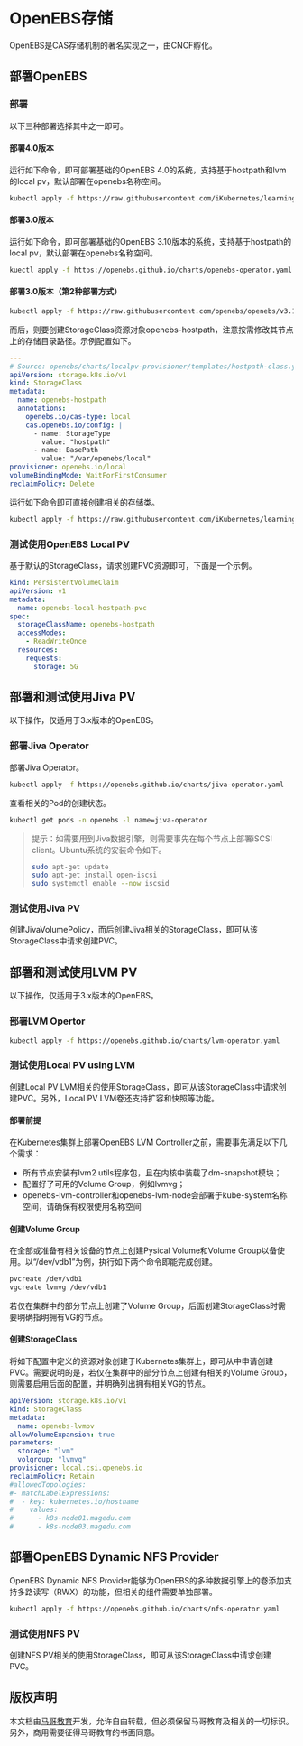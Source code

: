 # OpenEBS存储

OpenEBS是CAS存储机制的著名实现之一，由CNCF孵化。

## 部署OpenEBS

### 部署

以下三种部署选择其中之一即可。

#### 部署4.0版本

运行如下命令，即可部署基础的OpenEBS 4.0的系统，支持基于hostpath和lvm的local pv，默认部署在openebs名称空间。

```bash 
kubectl apply -f https://raw.githubusercontent.com/iKubernetes/learning-k8s/master/OpenEBS/deployment/openebs-localpv-lvm-4.0.yaml
```

#### 部署3.0版本

运行如下命令，即可部署基础的OpenEBS 3.10版本的系统，支持基于hostpath的local pv，默认部署在openebs名称空间。

```bash
kuectl apply -f https://openebs.github.io/charts/openebs-operator.yaml
```

#### 部署3.0版本（第2种部署方式）

```bash 
kubectl apply -f https://raw.githubusercontent.com/openebs/openebs/v3.10.0/k8s/openebs-operator.yaml
```

而后，则要创建StorageClass资源对象openebs-hostpath，注意按需修改其节点上的存储目录路径。示例配置如下。

```yaml
---
# Source: openebs/charts/localpv-provisioner/templates/hostpath-class.yaml
apiVersion: storage.k8s.io/v1
kind: StorageClass
metadata:
  name: openebs-hostpath
  annotations:
    openebs.io/cas-type: local
    cas.openebs.io/config: |
      - name: StorageType
        value: "hostpath"
      - name: BasePath
        value: "/var/openebs/local"
provisioner: openebs.io/local
volumeBindingMode: WaitForFirstConsumer
reclaimPolicy: Delete
```

运行如下命令即可直接创建相关的存储类。

```bash 
kubectl apply -f https://raw.githubusercontent.com/iKubernetes/learning-k8s/master/OpenEBS/deployment/storageclass-openebs-hostpath.yaml
```

### 测试使用OpenEBS Local PV

基于默认的StorageClass，请求创建PVC资源即可，下面是一个示例。

```yaml
kind: PersistentVolumeClaim
apiVersion: v1
metadata:
  name: openebs-local-hostpath-pvc
spec:
  storageClassName: openebs-hostpath
  accessModes:
    - ReadWriteOnce
  resources:
    requests:
      storage: 5G
```



## 部署和测试使用Jiva PV

以下操作，仅适用于3.x版本的OpenEBS。

### 部署Jiva Operator

部署Jiva Operator。

```bash
kubectl apply -f https://openebs.github.io/charts/jiva-operator.yaml
```

查看相关的Pod的创建状态。

```bash
kubectl get pods -n openebs -l name=jiva-operator
```

> 提示：如需要用到Jiva数据引擎，则需要事先在每个节点上部署iSCSI client。Ubuntu系统的安装命令如下。
>
> ```bash 
> sudo apt-get update
> sudo apt-get install open-iscsi
> sudo systemctl enable --now iscsid
> ```

### 测试使用Jiva PV

创建JivaVolumePolicy，而后创建Jiva相关的StorageClass，即可从该StorageClass中请求创建PVC。

## 部署和测试使用LVM PV

以下操作，仅适用于3.x版本的OpenEBS。

### 部署LVM Opertor

```bash
kubectl apply -f https://openebs.github.io/charts/lvm-operator.yaml
```



### 测试使用Local PV using LVM

创建Local PV LVM相关的使用StorageClass，即可从该StorageClass中请求创建PVC。另外，Local PV LVM卷还支持扩容和快照等功能。

#### 部署前提

在Kubernetes集群上部署OpenEBS LVM Controller之前，需要事先满足以下几个需求：

- 所有节点安装有lvm2 utils程序包，且在内核中装载了dm-snapshot模块； 
- 配置好了可用的Volume Group，例如lvmvg；
- openebs-lvm-controller和openebs-lvm-node会部署于kube-system名称空间，请确保有权限使用名称空间

#### 创建Volume Group

在全部或准备有相关设备的节点上创建Pysical Volume和Volume Group以备使用。以“/dev/vdb1”为例，执行如下两个命令即能完成创建。

```bash 
pvcreate /dev/vdb1
vgcreate lvmvg /dev/vdb1
```

若仅在集群中的部分节点上创建了Volume Group，后面创建StorageClass时需要明确指明拥有VG的节点。

#### 创建StorageClass

将如下配置中定义的资源对象创建于Kubernetes集群上，即可从中申请创建PVC。需要说明的是，若仅在集群中的部分节点上创建有相关的Volume Group，则需要启用后面的配置，并明确列出拥有相关VG的节点。

```yaml
apiVersion: storage.k8s.io/v1
kind: StorageClass
metadata:
  name: openebs-lvmpv
allowVolumeExpansion: true
parameters:
  storage: "lvm"
  volgroup: "lvmvg"
provisioner: local.csi.openebs.io
reclaimPolicy: Retain
#allowedTopologies:
#- matchLabelExpressions:
#  - key: kubernetes.io/hostname
#    values:
#      - k8s-node01.magedu.com
#      - k8s-node03.magedu.com
```





## 部署OpenEBS Dynamic NFS Provider

OpenEBS Dynamic NFS Provider能够为OpenEBS的多种数据引擎上的卷添加支持多路读写（RWX）的功能，但相关的组件需要单独部署。

```bash
kubectl apply -f https://openebs.github.io/charts/nfs-operator.yaml
```

### 测试使用NFS PV

创建NFS PV相关的使用StorageClass，即可从该StorageClass中请求创建PVC。

## 版权声明

本文档由[马哥教育](http://www.magedu.com)开发，允许自由转载，但必须保留马哥教育及相关的一切标识。另外，商用需要征得马哥教育的书面同意。
